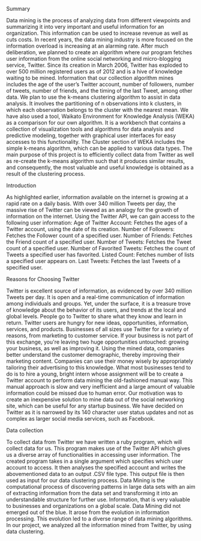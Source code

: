 Summary 

Data mining is the process of analyzing data from different viewpoints and summarizing it into very important and useful information for an organization. This information can be used to increase revenue as well as cuts costs.  In recent years, the data mining industry is more focused on the information overload is increasing at an alarming rate.
After much deliberation, we planned to create an algorithm where our program fetches user information from the online social networking and micro-blogging service, Twitter. Since its creation in March 2006, Twitter has exploded to over 500 million registered users as of 2012 and is a hive of knowledge waiting to be mined. Information that our collection algorithm mines includes the age of the user’s Twitter account, number of followers, number of tweets, number of friends, and the timing of the last Tweet, among other data.
We plan to use the k-means clustering algorithm to assist in data analysis. It involves the partitioning of n observations into k clusters, in which each observation belongs to the cluster with the nearest mean. We have also used a tool, Waikato Environment for Knowledge Analysis (WEKA) as a comparison for our own algorithm. It is a workbench that contains a collection of visualization tools and algorithms for data analysis and predictive modeling, together with graphical user interfaces for easy accesses to this functionality. The Cluster section of WEKA includes the simple k-means algorithm, which can be applied to various data types. The main purpose of this project is to efficiently collect data from Twitter as well as re-create the k-means algorithm such that it produces similar results, and consequently, the most valuable and useful knowledge is obtained as a result of the clustering process.


Introduction

As highlighted earlier, information available on the internet is growing at a rapid rate on a daily basis. With over 340 million Tweets per day, the massive rise of Twitter can be viewed as an analogy for the growth of information on the internet. Using the Twitter API, we can gain access to the following user information:
Age of Twitter Account: Fetches the ages of a Twitter account, using the date of its creation.
Number of Followers: Fetches the Follower count of a specified user.
Number of Friends: Fetches the Friend count of a specified user.
Number of Tweets: Fetches the Tweet count of a specified user.
Number of Favorited Tweets: Fetches the count of Tweets a specified user has favorited.
Listed Count: Fetches number of lists a specified user appears on.
Last Tweets: Fetches the last Tweets of a specified user.

Reasons for Choosing Twitter

Twitter is excellent source of information, as evidenced by over 340 million Tweets per day. It is open and a real-time communication of information among individuals and groups. Yet, under the surface, it is a treasure trove of knowledge about the behavior of its users, and trends at the local and global levels. People go to Twitter to share what they know and learn in return. Twitter users are hungry for new ideas, opportunities, information, services, and products. Businesses of all sizes use Twitter for a variety of reasons, from marketing to customer service. If your business is not part of this exchange, you're leaving two huge opportunities untouched: growing your business, as well as improving it. Using the mined data, companies better understand the customer demographic, thereby improving their marketing content. Companies can use their money wisely by appropriately tailoring their advertising to this knowledge. What most businesses tend to do is to hire a young, bright intern whose assignment will be to create a Twitter account to perform data mining the old-fashioned manual way. This manual approach is slow and very inefficient and a large amount of valuable information could be missed due to human error. Our motivation was to create an inexpensive solution to mine data out of the social networking site, which can be useful for any startup business. We have decided on Twitter as it is narrowed by its 140 character user status updates and not as complex as larger social media services, such as Facebook. 



Data collection

To collect data from Twitter we have written a ruby program, which will collect data for us. This program makes use of the Twitter API which gives us a diverse array of functionalities in accessing user information. The created program takes in a single argument which specifies which user account to access. It then analyses the specified account and writes the abovementioned data to an output .CSV file type. This output file is then used as input for our data clustering process.
Data Mining is the computational process of discovering patterns in large data sets with an aim of extracting information from the data set and transforming it into an understandable structure for further use. Information, that is very valuable to businesses and organizations on a global scale. Data Mining did not emerged out of the blue. It arose from the evolution in information processing. This evolution led to a diverse range of data mining algorithms. In our project, we analyzed all the information mined from Twitter, by using data clustering.

